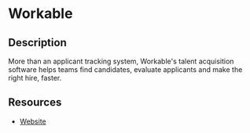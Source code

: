 # Workable

## Description
More than an applicant tracking system, Workable's talent acquisition software helps teams find candidates, evaluate applicants and make the right hire, faster.

## Resources
* [Website](workable.com)